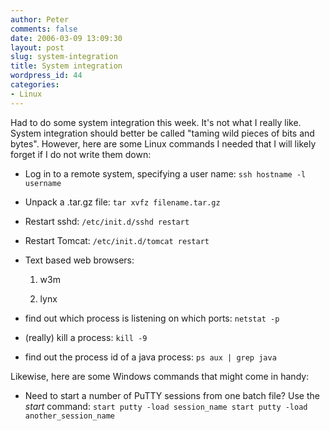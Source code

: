 ```yaml
---
author: Peter
comments: false
date: 2006-03-09 13:09:30
layout: post
slug: system-integration
title: System integration
wordpress_id: 44
categories:
- Linux
---
```


Had to do some system integration this week. It's not what I really like. System integration should better be called "taming wild pieces of bits and bytes". However, here are some Linux commands I needed that I will likely forget if I do not write them down:



	
  * Log in to a remote system, specifying a user name: 
		`ssh hostname -l username`

	
  * Unpack a .tar.gz file: 
		`tar xvfz filename.tar.gz`

	
  * Restart sshd:
		`/etc/init.d/sshd restart`

	
  * Restart Tomcat:
		`/etc/init.d/tomcat restart`

	
  * Text based web browsers:
		
			
    1. w3m

			
    2. lynx

		
	

	
  * find out which process is listening on which ports:
		`netstat -p`
	

	
  * (really) kill a process:
		`kill -9 `
	

	
  * find out the process id of a java process:
		`ps aux | grep java`
	



Likewise, here are some Windows commands that might come in handy:

	
  * Need to start a number of PuTTY sessions from one batch file? Use the _start_ command:
		`start putty -load session_name
		start putty -load another_session_name`





